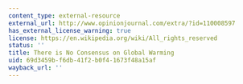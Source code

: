 ```yaml
---
content_type: external-resource
external_url: http://www.opinionjournal.com/extra/?id=110008597
has_external_license_warning: true
license: https://en.wikipedia.org/wiki/All_rights_reserved
status: ''
title: There is No Consensus on Global Warming
uid: 69d3459b-f6db-41f2-b0f4-1673f48a15af
wayback_url: ''
---
```

